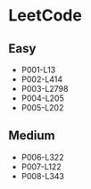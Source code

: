 # LeetCode

## Easy

- P001-L13
- P002-L414
- P003-L2798
- P004-L205
- P005-L202

## Medium

- P006-L322
- P007-L122
- P008-L343
